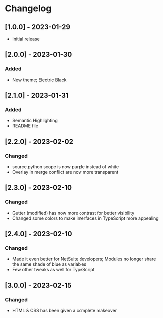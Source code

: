 # Changelog

## [1.0.0] - 2023-01-29
- Initial release

## [2.0.0] - 2023-01-30

### Added

- New theme; Electric Black

## [2.1.0] - 2023-01-31

### Added

- Semantic Highlighting
- README file

## [2.2.0] - 2023-02-02

### Changed

- source.python scope is now purple instead of white
- Overlay in merge conflict are now more transparent

## [2.3.0] - 2023-02-10

### Changed

- Gutter (modified) has now more contrast for better visibility
- Changed some colors to make interfaces in TypeScript more appealing

## [2.4.0] - 2023-02-10

### Changed

- Made it even better for NetSuite developers; Modules no longer share the same shade of blue as variables
- Few other tweaks as well for TypeScript

## [3.0.0] - 2023-02-15

### Changed

- HTML & CSS has been given a complete makeover